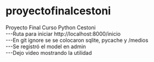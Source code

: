 # proyectofinalcestoni
Proyecto Final Curso Python Cestoni<br>
---Ruta para iniciar http://localhost:8000/inicio <br>
---En git ignore se se colocaron sqlite, pycache y /medios <br>
---Se registró el model en admin<br>
---Dejo video mostrando la utilidad <br>



